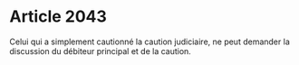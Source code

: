 # Article 2043

Celui qui a simplement cautionné la caution judiciaire, ne peut demander la discussion du débiteur principal et de la caution.
